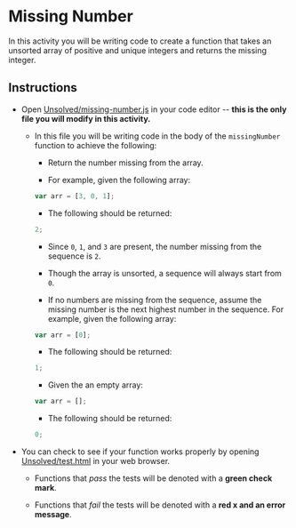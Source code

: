 # Missing Number

In this activity you will be writing code to create a function that takes an unsorted array of positive and unique integers and returns the missing integer.

## Instructions

* Open [Unsolved/missing-number.js](Unsolved/missing-number.js) in your code editor -- **this is the only file you will modify in this activity.**

  * In this file you will be writing code in the body of the `missingNumber` function to achieve the following:

    * Return the number missing from the array.

    * For example, given the following array:

    ```js
    var arr = [3, 0, 1];
    ```

    * The following should be returned:

    ```js
    2;
    ```

    * Since `0`, `1`, and `3` are present, the number missing from the sequence is `2`.

    * Though the array is unsorted, a sequence will always start from `0`.

    * If no numbers are missing from the sequence, assume the missing number is the next highest number in the sequence. For example, given the following array:

    ```js
    var arr = [0];
    ```

    * The following should be returned:

    ```js
    1;
    ```

    * Given the an empty array:

    ```js
    var arr = [];
    ```

    * The following should be returned:

    ```js
    0;
    ```

* You can check to see if your function works properly by opening [Unsolved/test.html](Unsolved/test.html) in your web browser.

  * Functions that _pass_ the tests will be denoted with a **green check mark**.

  * Functions that _fail_ the tests will be denoted with a **red x and an error message**.

